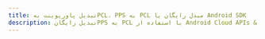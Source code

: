 ---title: تبدیل پاورپوینت بهPCL، PPS به PCL مبدل رایگان یا Android SDKdescription: تبدیل رایگانPPS به PCL با استفاده از Android Cloud APIs & SDK. همچنین اسناد Microsoft PowerPoint را در Cloud ایجاد، ویرایش و رندر کنید.---